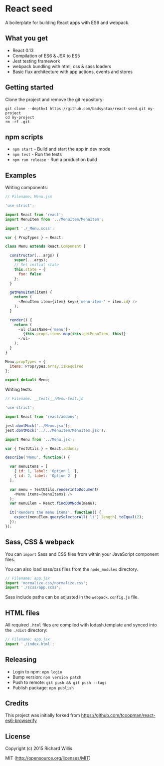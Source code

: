 # React seed

A boilerplate for building React apps with ES6 and webpack.

## What you get

* React 0.13
* Compilation of ES6 & JSX to ES5
* Jest testing framework
* webpack bundling with html, css & sass loaders
* Basic flux architecture with app actions, events and stores

## Getting started

Clone the project and remove the git repository:

```
git clone --depth=1 https://github.com/badsyntax/react-seed.git my-project
cd my-project
rm -rf .git
```

## npm scripts

* `npm start` - Build and start the app in dev mode
* `npm test` - Run the tests
* `npm run release` - Run a production build

## Examples

Writing components:

```js
// Filename: Menu.jsx

'use strict';

import React from 'react';
import MenuItem from '../MenuItem/MenuItem';

import './_Menu.scss';

var { PropTypes } = React;

class Menu extends React.Component {

  constructor(...args) {
    super(...args);
    // Set initial state
    this.state = {
      foo: false
    };
  }

  getMenuItem(item) {
    return (
      <MenuItem item={item} key={'menu-item-' + item.id} />
    );
  }

  render() {
    return (
      <ul className={'menu'}>
        {this.props.items.map(this.getMenuItem, this)}
      </ul>
    );
  }
}

Menu.propTypes = {
  items: PropTypes.array.isRequired
};

export default Menu;
```

Writing tests:

```js
// Filename: __tests__/Menu-test.js

'use strict';

import React from 'react/addons';

jest.dontMock('../Menu.jsx');
jest.dontMock('../../MenuItem/MenuItem.jsx');

import Menu from '../Menu.jsx';

var { TestUtils } = React.addons;

describe('Menu', function() {

  var menuItems = [
    { id: 1, label: 'Option 1' },
    { id: 2, label: 'Option 2' }
  ];

  var menu = TestUtils.renderIntoDocument(
    <Menu items={menuItems} />
  );
  var menuElem = React.findDOMNode(menu);

  it('Renders the menu items', function() {
    expect(menuElem.querySelectorAll('li').length).toEqual(2);
  });
});
```

## Sass, CSS & webpack

You can `import` Sass and CSS files from within your JavaScript component files.

You can also load sass/css files from the `node_modules` directory.

```js
// Filename: app.jsx
import 'normalize.css/normalize.css';
import './scss/app.scss';
```

Sass include paths can be adjusted in the `webpack.config.js` file.

## HTML files

All required `.html` files are compiled with lodash.template and synced into the `./dist` directory:

```js
// Filename: app.jsx
import './index.html';
```


## Releasing

* Login to npm: `npm login`
* Bump version: `npm version patch`
* Push to remote: `git push && git push --tags`
* Publish package: `npm publish`

## Credits

This project was initially forked from https://github.com/tcoopman/react-es6-browserify

## License

Copyright (c) 2015 Richard Willis

MIT (http://opensource.org/licenses/MIT)
